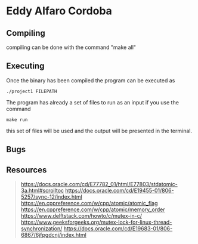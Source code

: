 # Eddy Alfaro Cordoba

## Compiling
compiling can be done with the command "make all"

## Executing
Once the binary has been compiled the program can be executed as 
```
./project1 FILEPATH
```

The program has already a set of files to run as an input if you use the command 

```
make run
```

this set of files will be used and the output will be presented in the terminal.

## Bugs


## Resources
> https://docs.oracle.com/cd/E77782_01/html/E77803/stdatomic-3a.html#scrolltoc
> https://docs.oracle.com/cd/E19455-01/806-5257/sync-12/index.html
> https://en.cppreference.com/w/cpp/atomic/atomic_flag
> https://en.cppreference.com/w/cpp/atomic/memory_order
> https://www.delftstack.com/howto/c/mutex-in-c/
> https://www.geeksforgeeks.org/mutex-lock-for-linux-thread-synchronization/
> https://docs.oracle.com/cd/E19683-01/806-6867/6jfpgdcnj/index.html
